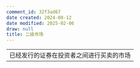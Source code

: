 ```yaml
---
comment_id: 32f3ad67
date created: 2024-08-12
date modified: 2025-02-06
draw: null
title: 二级市场
---
```

|                      |
| -------------------- |
| 已经发行的证券在投资者之间进行买卖的市场 |
